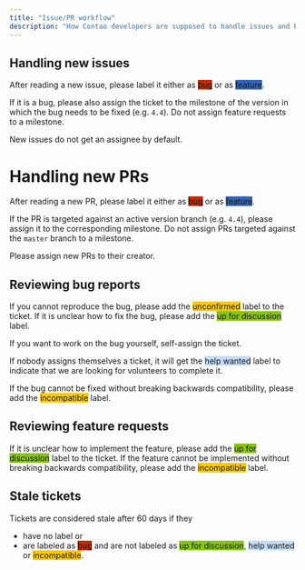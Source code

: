 ```yaml
---
title: "Issue/PR workflow"
description: "How Contao developers are supposed to handle issues and PRs on GitHub"
---
```

<style>
    .label-bug {
      background-color: #bd2c00;
    }
    .label-feature {
      background-color: #3364b7;
    }
    .label-discuss {
      background-color: #86c60d;
    }
    .label-help {
      background-color: #c4dcfc;
    }
    .label-status {
      background-color: #fbca04;
    }
</style>

## Handling new issues

After reading a new issue, please label it either as <span class="label-bug">bug</span> or as
<span class="label-feature">feature</span>.

If it is a bug, please also assign the ticket to the milestone of the version in which the bug needs to be fixed (e.g.
`4.4`). Do not assign feature requests to a milestone. 

New issues do not get an assignee by default.

# Handling new PRs

After reading a new PR, please label it either as <span class="label-bug">bug</span> or as
<span class="label-feature">feature</span>.

If the PR is targeted against an active version branch (e.g. `4.4`), please assign it to the corresponding milestone.
Do not assign PRs targeted against the `master` branch to a milestone.

Please assign new PRs to their creator.

## Reviewing bug reports

If you cannot reproduce the bug, please add the <span class="label-status">unconfirmed</span> label to the ticket. If
it is unclear how to fix the bug, please add the <span class="label-discuss">up for discussion</span> label.

If you want to work on the bug yourself, self-assign the ticket.

If nobody assigns themselves a ticket, it will get the <span class="label-help">help wanted</span> label to indicate
that we are looking for volunteers to complete it.

If the bug cannot be fixed without breaking backwards compatibility, please add the
<span class="label-status">incompatible</span> label. 
 
## Reviewing feature requests

If it is unclear how to implement the feature, please add the <span class="label-discuss">up for discussion</span>
label to the ticket. If the feature cannot be implemented without breaking backwards compatibility, please add the
<span class="label-status">incompatible</span> label. 

## Stale tickets

Tickets are considered stale after 60 days if they

* have no label or
* are labeled as <span class="label-bug">bug</span> and are not labeled as
  <span class="label-discuss">up for discussion</span>, <span class="label-help">help wanted</span> or
  <span class="label-status">incompatible</span>.
